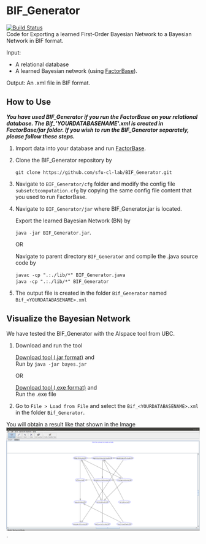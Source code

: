 # BIF_Generator
[![Build Status](https://travis-ci.org/sfu-cl-lab/BIF_Generator.svg?branch=master)](https://travis-ci.org/sfu-cl-lab/BIF_Generator)       
Code for Exporting a learned First-Order Bayesian Network to a Bayesian Network in BIF format. 

Input: 

+ A relational database
+ A learned Bayesian network (using [FactorBase](https://github.com/sfu-cl-lab/FactorBase)).

Output: An .xml file in BIF format.

## How to Use 

***You have used BIF_Generator if you run the FactorBase on your relational database. The Bif_'YOURDATABASENAME'.xml is created in FactorBase/jar folder. If you wish to run the BIF_Generator separately, please follow these steps.***
1. Import data into your database and run [FactorBase](https://github.com/sfu-cl-lab/FactorBase). 

2. Clone the BIF_Generator repository by 

    `git clone https://github.com/sfu-cl-lab/BIF_Generator.git`
  
3. Navigate to `BIF_Generator/cfg` folder and 
    modify the config file `subsetctcomputation.cfg` by copying the same config file content that you used to run FactorBase.  

<!--2. Set up a configuration file as for running [FactorBase](https://github.com/sfu-cl-lab/FactorBase). If you use BIF_Generator after Factorbase, you can just keep the same configuration file.-->

4. Navigate to `BIF_Generator/jar` where BIF_Generator.jar is located. 
   
   Export the learned Bayesian Network (BN) by 
   
    `java -jar BIF_Generator.jar`.
   
   OR
   
   Navigate to parent directory `BIF_Generator` and compile the .java source code by 
   
    `javac -cp ".:./lib/*" BIF_Generator.java`  
    `java -cp ".:./lib/*" BIF_Generator`  
    
5. The output file is created in the folder `Bif_Generator` named `Bif_<YOURDATABASENAME>.xml`  

  
## Visualize the Bayesian Network  
We have tested the BIF_Generator with the AIspace tool from UBC.  
1. Download and run the tool

   [Download tool (.jar format)](http://www.aispace.org/bayes/version5.1.10/bayes.jar) and  
   Run by `java -jar bayes.jar`
  
    OR 
  
   [Download tool (.exe format)](http://www.aispace.org/bayes/version5.1.10/bayes.exe) and   
   Run the .exe file

2. Go to `File > Load from File` 
   and select the `Bif_<YOURDATABASENAME>.xml` in the folder `Bif_Generator`.

You will obtain a result like that shown in the Image ![BNinAIspace](/images/bnaispace.png).

  
<!---### Compile & Run (Alternative way to run BIF_Generator)    
+ Go into `cfg` folder and modify `subsetctcomputation.cfg` to make it identical to the config file you use to run FactorBase.    
+ `javac -cp ".:./lib/*" BIF_Generator.java`  
+ `java -cp ".:./lib/*" BIF_Generator`  -->
